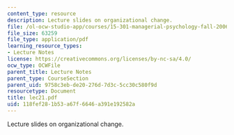 ```yaml
---
content_type: resource
description: Lecture slides on organizational change.
file: /ol-ocw-studio-app/courses/15-301-managerial-psychology-fall-2006/118fef281b53a67f6646a391e192582a_lec21.pdf
file_size: 63259
file_type: application/pdf
learning_resource_types:
- Lecture Notes
license: https://creativecommons.org/licenses/by-nc-sa/4.0/
ocw_type: OCWFile
parent_title: Lecture Notes
parent_type: CourseSection
parent_uid: 9758c3eb-de20-276d-7d3c-5cc30c580f9d
resourcetype: Document
title: lec21.pdf
uid: 118fef28-1b53-a67f-6646-a391e192582a
---
```

Lecture slides on organizational change.
